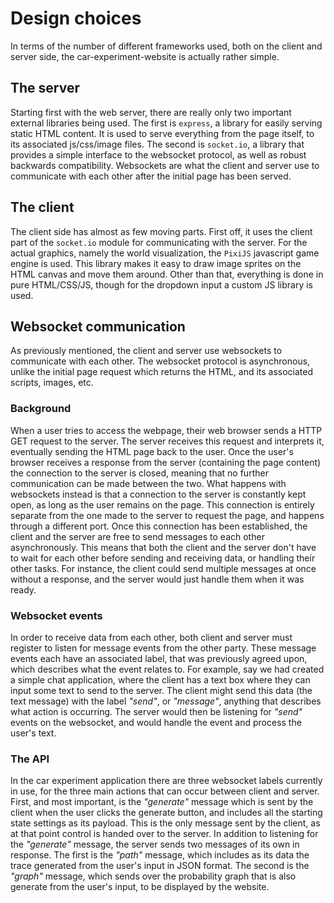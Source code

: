 # Design choices
In terms of the number of different frameworks used, both on the client and server side, the car-experiment-website is actually rather simple. 

## The server
Starting first with the web server, there are really only two important external libraries being used. The first is `express`, a library for easily serving static HTML content. It is used to serve everything from the page itself, to its associated js/css/image files. The second is `socket.io`, a library that provides a simple interface to the websocket protocol, as well as robust backwards compatibility. Websockets are what the client and server use to communicate with each other after the initial page has been served.

## The client
The client side has almost as few moving parts. First off, it uses the client part of the `socket.io` module for communicating with the server. For the actual graphics, namely the world visualization, the `PixiJS` javascript game engine is used. This library makes it easy to draw image sprites on the HTML canvas and move them around. Other than that, everything is done in pure HTML/CSS/JS, though for the dropdown input a custom JS library is used.

## Websocket communication
As previously mentioned, the client and server use websockets to communicate with each other. The websocket protocol is asynchronous, unlike the initial page request which returns 
the HTML, and its associated scripts, images, etc. 

### Background
When a user tries to access the webpage, their web browser sends a HTTP GET request to the server. The server receives this request and interprets it, eventually sending the HTML page back to the user. Once the user's browser receives a response from the server (containing the page content) the connection to the server is closed, meaning that no further communication can be made between the two. What happens with websockets instead is that a connection to the server is constantly kept open, as long as the user remains on the page. This connection is entirely separate from the one made to the server to request the page, and happens through a different port. Once this connection has been established, the client and the server are free to send messages to each other asynchronously. This means that both the client and the server don't have to wait for each other before sending and receiving data, or handling their other tasks. For instance, the client could send multiple messages at once without a response, and the server would just handle them when it was ready. 

### Websocket events
In order to receive data from each other, both client and server must register to listen for message events from the other party. These message events each have an associated label, that was previously agreed upon, which describes what the event relates to. For example, say we had created a simple chat application, where the client has a text box where they can input some text to send to the server. The client might send this data (the text message) with the label *"send"*, or *"message"*, anything that describes what action is occurring. The server would then be listening for *"send"* events on the websocket, and would handle the event and process the user's text.

### The API
In the car experiment application there are three websocket labels currently in use, for the three main actions that can occur between client and server. First, and most important, is the *"generate"* message which is sent by the client when the user clicks the generate button, and includes all the starting state settings as its payload. This is the only message sent by the client, as at that point control is handed over to the server. In addition to listening for the *"generate"* message, the server sends two messages of its own in response. The first is the *"path"* message, which includes as its data the trace generated from the user's input in JSON format. The second is the *"graph"* message, which sends over the probability graph that is also generate from the user's input, to be displayed by the website.